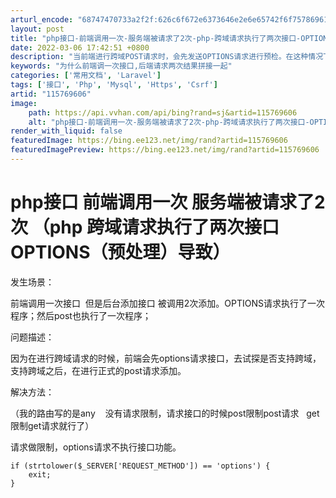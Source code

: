 ```yaml
---
arturl_encode: "68747470733a2f2f:626c6f672e6373646e2e6e65742f6f757869616f7869616e2f:61727469636c652f64657461696c732f313135373639363036"
layout: post
title: "php接口-前端调用一次-服务端被请求了2次-php-跨域请求执行了两次接口-OPTIONS预处理导致"
date: 2022-03-06 17:42:51 +0800
description: "当前端进行跨域POST请求时，会先发送OPTIONS请求进行预检。在这种情况下，后端接口被调用两次，"
keywords: "为什么前端调一次接口,后端请求两次结果拼接一起"
categories: ['常用文档', 'Laravel']
tags: ['接口', 'Php', 'Mysql', 'Https', 'Csrf']
artid: "115769606"
image:
    path: https://api.vvhan.com/api/bing?rand=sj&artid=115769606
    alt: "php接口-前端调用一次-服务端被请求了2次-php-跨域请求执行了两次接口-OPTIONS预处理导致"
render_with_liquid: false
featuredImage: https://bing.ee123.net/img/rand?artid=115769606
featuredImagePreview: https://bing.ee123.net/img/rand?artid=115769606
---
```


# php接口 前端调用一次 服务端被请求了2次 （php 跨域请求执行了两次接口 OPTIONS（预处理）导致）

发生场景：

前端调用一次接口  但是后台添加接口 被调用2次添加。OPTIONS请求执行了一次程序；然后post也执行了一次程序；

问题描述：

因为在进行跨域请求的时候，前端会先options请求接口，去试探是否支持跨域，支持跨域之后，在进行正式的post请求添加。

解决方法：

（我的路由写的是any    没有请求限制，请求接口的时候post限制post请求   get限制get请求就行了）

请求做限制，options请求不执行接口功能。

```
if (strtolower($_SERVER['REQUEST_METHOD']) == 'options') {
    exit;
}
```